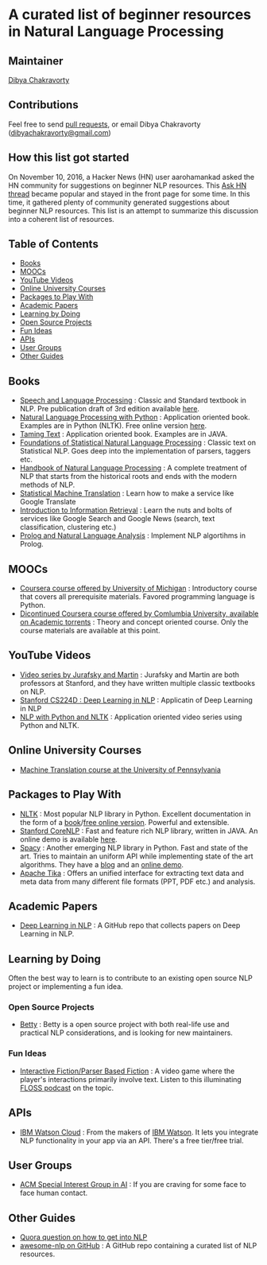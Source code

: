 # A curated list of beginner resources in Natural Language Processing

## Maintainer 
[Dibya Chakravorty](https://github.com/gutfeeling)

## Contributions

Feel free to send [pull requests](https://github.com/gutfeeling/beginner_nlp/pulls), or email Dibya Chakravorty (dibyachakravorty@gmail.com)

## How this list got started

On November 10, 2016, a Hacker News (HN) user aarohamankad asked the HN community for suggestions on beginner NLP resources. This [Ask HN thread](https://news.ycombinator.com/item?id=12916498) became popular and stayed in the front page for some time. In this time, it gathered plenty of community generated suggestions about beginner NLP resources. This list is an attempt to summarize this discussion into a coherent list of resources. 

## Table of Contents
 - [Books](#books)
 - [MOOCs](#moocs)
 - [YouTube Videos](#youtube-videos)
 - [Online University Courses](#online-university-courses)
 - [Packages to Play With](#packages-to-play-with)
 - [Academic Papers](#academic-papers)
 - [Learning by Doing](#learning-by-doing)
  - [Open Source Projects](#open-source-projects)
  - [Fun Ideas](#fun-ideas)
 - [APIs](#apis)
 - [User Groups](#user-groups)
 - [Other Guides](#other-guides)
 
## Books

* [Speech and Language Processing](http://amzn.to/2gcKcey) : Classic and Standard textbook in NLP. Pre publication draft of 3rd edition available [here](https://web.stanford.edu/~jurafsky/slp3/).
* [Natural Language Processing with Python](http://amzn.to/2fdaYie) : Application oriented book. Examples are in Python (NLTK). Free online version [here](http://nltk.org/book).
* [Taming Text](http://amzn.to/2gdGErX) : Application oriented book. Examples are in JAVA.
* [Foundations of Statistical Natural Language Processing](http://amzn.to/2fT4Co4) : Classic text on Statistical NLP. Goes deep into the implementation of parsers, taggers etc.
* [Handbook of Natural Language Processing](http://amzn.to/2fSZss6) : A complete treatment of NLP that starts from the historical roots and ends with the modern methods of NLP.
* [Statistical Machine Translation](http://amzn.to/2eWPQMc) : Learn how to make a service like Google Translate
* [Introduction to Information Retrieval](http://amzn.to/2eWTjKq) : Learn the nuts and bolts of services like Google Search and Google News (search, text classification, clustering etc.)
* [Prolog and Natural Language Analysis](http://amzn.to/2fT56KT) : Implement NLP algortihms in Prolog.

## MOOCs

* [Coursera course offered by University of Michigan](https://www.coursera.org/learn/natural-language-processing) : Introductory course that covers all prerequisite materials. Favored programming language is Python.
* [Dicontinued Coursera course offered by Comlumbia University, available on Academic torrents](http://academictorrents.com/details/f99e7184fca947ee8f77901679e171fcadbf82e7) : Theory and concept oriented course. Only the course materials are available at this point.

## YouTube Videos

* [Video series by Jurafsky and Martin](https://www.youtube.com/watch?v=nfoudtpBV68&list=PL6397E4B26D00A269) : Jurafsky and Martin are both professors at Stanford, and they have written multiple classic textbooks on NLP. 
* [Stanford CS224D : Deep Learning in NLP](https://www.youtube.com/playlist?list=PLIiVRB6G_w0i-uOoS6cDh_5nkUyxy_hxe) : Applicatin of Deep Learning in NLP
* [NLP with Python and NLTK](https://www.youtube.com/playlist?list=PLQVvvaa0QuDf2JswnfiGkliBInZnIC4HL) : Application oriented video series using Python and NLTK.

## Online University Courses

* [Machine Translation course at the University of Pennsylvania](http://mt-class.org/penn/)

## Packages to Play With

* [NLTK](http://www.nltk.org/) : Most popular NLP library in Python. Excellent documentation in the form of a [book](http://amzn.to/2fdaYie)/[free online version](http://nltk.org/book). Powerful and extensible.
* [Stanford CoreNLP](http://stanfordnlp.github.io/CoreNLP/) : Fast and feature rich NLP library, written in JAVA. An online demo is available [here](http://corenlp.run).
* [Spacy](https://spacy.io/) : Another emerging NLP library in Python. Fast and state of the art. Tries to maintain an uniform API while implementing state of the art algorithms. They have a [blog](http://explosion.ai) and an [online demo](https://demos.explosion.ai/displacy/).
* [Apache Tika](https://tika.apache.org/) : Offers an unified interface for extracting text data and meta data from many different file formats (PPT, PDF etc.) and analysis.

## Academic Papers

* [Deep Learning in NLP](https://github.com/andrewt3000/dl4nlp) : A GitHub repo that collects papers on Deep Learning in NLP.

## Learning by Doing

Often the best way to learn is to contribute to an existing open source NLP project or implementing a fun idea. 

### Open Source Projects

* [Betty](https://github.com/pickhardt/betty) : Betty is a open source project with both real-life use and practical NLP considerations, and is looking for new maintainers.

### Fun Ideas

* [Interactive Fiction/Parser Based Fiction](http://iftechfoundation.org/frequently-asked-questions/) : A video game where the player's interactions primarily involve text. Listen to this illuminating [FLOSS podcast](https://www.youtube.com/watch?v=tSr4okYxwjk) on the topic.

## APIs

* [IBM Watson Cloud](https://www.ibm.com/watson/developercloud/) : From the makers of [IBM Watson](https://en.wikipedia.org/wiki/Watson_(computer)). It lets you integrate NLP functionality in your app via an API. There's a free tier/free trial.

## User Groups

* [ACM Special Interest Group in AI](https://sigai.acm.org/index.html) : If you are craving for some face to face human contact.

## Other Guides

* [Quora question on how to get into NLP](https://www.quora.com/How-do-I-learn-Natural-Language-Processing)
* [awesome-nlp on GitHub](https://github.com/keonkim/awesome-nlp) : A GitHub repo containing a curated list of NLP resources.





 
